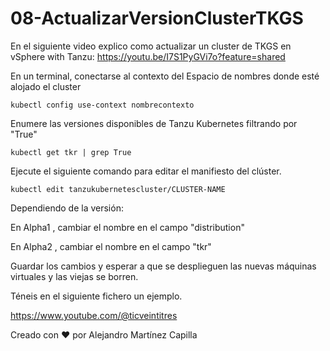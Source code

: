# 08-ActualizarVersionClusterTKGS
En el siguiente video explico como actualizar un cluster de TKGS en vSphere with Tanzu: https://youtu.be/I7S1PyGVi7o?feature=shared


En un terminal, conectarse al contexto del Espacio de nombres donde esté alojado el cluster

```
kubectl config use-context nombrecontexto
```

Enumere las versiones disponibles de Tanzu Kubernetes filtrando por "True"

```
kubectl get tkr | grep True
```

Ejecute el siguiente comando para editar el manifiesto del clúster.

```
kubectl edit tanzukubernetescluster/CLUSTER-NAME
```

Dependiendo de la versión:

En Alpha1 , cambiar el nombre en el campo "distribution"

En Alpha2 , cambiar el nombre en el campo "tkr"

Guardar los cambios y esperar a que se desplieguen las nuevas máquinas virtuales y las viejas se borren.

Téneis en el siguiente fichero un ejemplo.

https://www.youtube.com/@ticveintitres

Creado con ❤️ por Alejandro Martínez Capilla
